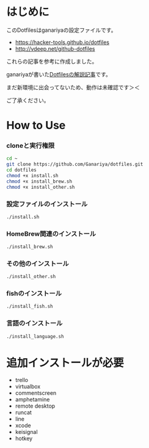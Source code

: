 

# はじめに

このDotfilesはganariyaの設定ファイルです。

- https://hacker-tools.github.io/dotfiles
- http://vdeep.net/github-dotfiles

これらの記事を参考に作成しました。

ganariyaが書いた[Dotfilesの解説記事](https://qiita.com/ganariya/items/d9adffc6535dfca6784b)です。

まだ新環境に出会ってないため、動作は未確認です＞＜

ご了承ください。


# How to Use

### cloneと実行権限


```bash
cd ~
git clone https://github.com/Ganariya/dotfiles.git
cd dotfiles
chmod +x install.sh
chmod +x install_brew.sh
chmod +x install_other.sh
```

### 設定ファイルのインストール

```bash
./install.sh
```

### HomeBrew関連のインストール

```bash
./install_brew.sh
```

### その他のインストール

```bash
./install_other.sh
```

### fishのインストール

```bash
./install_fish.sh
```

### 言語のインストール

```bash
./install_language.sh
```

# 追加インストールが必要

- trello
- virtualbox
- commentscreen
- amphetamine
- remote desktop
- runcat
- line
- xcode
- keisignal
- hotkey